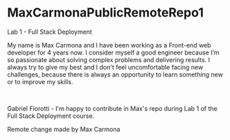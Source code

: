 # MaxCarmonaPublicRemoteRepo1

Lab 1 - Full Stack Deployment

My name is Max Carmona and I have been working as a Front-end web developer for 4 years now. I consider myself a good engineer because I’m so passionate about solving complex problems and delivering results. I always try to give my best and I don't feel uncomfortable facing new challenges, because there is always an opportunity to learn something new or to improve my skills.

<br>

Gabriel Fiorotti - I'm happy to contribute in Max's repo during Lab 1 of the Full Stack Deployment course.

Remote change made by Max Carmona
